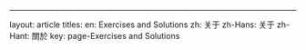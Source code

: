 ---
layout: article
titles:
  en: Exercises and Solutions
  zh: 关于
  zh-Hans: 关于
  zh-Hant: 關於
key: page-Exercises and Solutions
